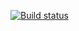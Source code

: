 [![Build status](https://ci.appveyor.com/api/projects/status/3qxjtitu5i01s2eo?svg=true)](https://ci.appveyor.com/project/greengoga/patterns-1)

